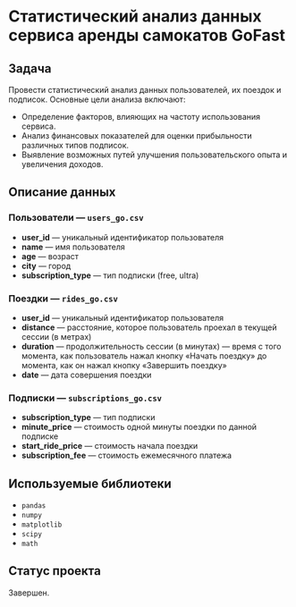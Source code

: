 # Статистический анализ данных сервиса аренды самокатов GoFast


## Задача

Провести статистический анализ данных пользователей, их поездок и подписок. Основные цели анализа включают:
- Определение факторов, влияющих на частоту использования сервиса.
- Анализ финансовых показателей для оценки прибыльности различных типов подписок.
- Выявление возможных путей улучшения пользовательского опыта и увеличения доходов.

## Описание данных

### Пользователи — `users_go.csv`
- **user_id** — уникальный идентификатор пользователя
- **name** — имя пользователя
- **age** — возраст
- **city** — город
- **subscription_type** — тип подписки (free, ultra)

### Поездки — `rides_go.csv`
- **user_id** — уникальный идентификатор пользователя
- **distance** — расстояние, которое пользователь проехал в текущей сессии (в метрах)
- **duration** — продолжительность сессии (в минутах) — время с того момента, как пользователь нажал кнопку «Начать поездку» до момента, как он нажал кнопку «Завершить поездку»
- **date** — дата совершения поездки

### Подписки — `subscriptions_go.csv`
- **subscription_type** — тип подписки
- **minute_price** — стоимость одной минуты поездки по данной подписке
- **start_ride_price** — стоимость начала поездки
- **subscription_fee** — стоимость ежемесячного платежа

## Используемые библиотеки

- `pandas`
- `numpy`
- `matplotlib`
- `scipy` 
- `math` 

## Статус проекта

Завершен.
